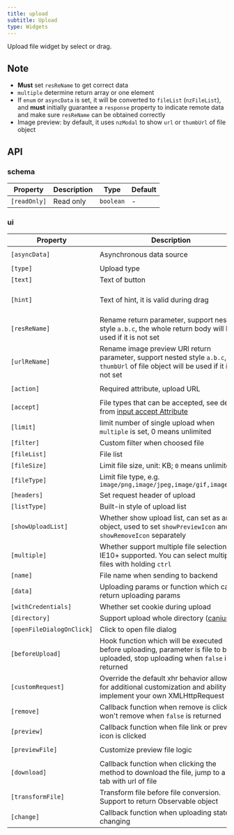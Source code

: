 ```yaml
---
title: upload
subtitle: Upload
type: Widgets
---
```


Upload file widget by select or drag.

## Note

- **Must** set `resReName` to get correct data
- `multiple` determine return array or one element
- If `enum` or `asyncData` is set, it will be converted to `fileList` (`nzFileList`), and **must** initially guarantee a `response` property to indicate remote data and make sure `resReName` can be obtained correctly
- Image preview: by default, it uses `nzModal` to show `url` or `thumbUrl` of file object

## API

### schema

Property     | Description | Type      | Default
-------------|-------------|-----------|--------
`[readOnly]` | Read only   | `boolean` | -

### ui

Property                  | Description                                                                                                                                             | Type                                                                        | Default
--------------------------|---------------------------------------------------------------------------------------------------------------------------------------------------------|-----------------------------------------------------------------------------|--------------------------
`[asyncData]`             | Asynchronous data source                                                                                                                                | `() => Observable<SFSchemaEnumType[]>`                                      | -
`[type]`                  | Upload type                                                                                                                                             | `select,drag`                                                               | `select`
`[text]`                  | Text of button                                                                                                                                          | `string`                                                                    | `点击上传`
`[hint]`                  | Text of hint, it is valid during drag                                                                                                                   | `string`                                                                    | `支持单个或批量，严禁上传公司数据或其他安全文件`
`[resReName]`             | Rename return parameter, support nested style `a.b.c`, the whole return body will be used if it is not set                                              | `string`                                                                    | -
`[urlReName]`             | Rename image preview URl return parameter, support nested style `a.b.c`, `url`, `thumbUrl` of file object will be used if it is not set                 | `string`                                                                    | -
`[action]`                | Required attribute, upload URL                                                                                                                          | `string, ((file: UploadFile) => string, Observable<string>)`                | -
`[accept]`                | File types that can be accepted, see details from [input accept Attribute](https://developer.mozilla.org/en-US/docs/Web/HTML/Element/input#attr-accept) | `string, string[]`                                                          | -
`[limit]`                 | limit number of single upload when `multiple` is set, 0 means unlimited                                                                                 | `number`                                                                    | `0`
`[filter]`                | Custom filter when choosed file                                                                                                                         | `UploadFilter[]`                                                            | -
`[fileList]`              | File list                                                                                                                                               | `UploadFile[]`                                                              | -
`[fileSize]`              | Limit file size, unit: KB; `0` means unlimited                                                                                                          | `number`                                                                    | `0`
`[fileType]`              | Limit file type, e.g. `image/png,image/jpeg,image/gif,image/bmp`                                                                                        | `string`                                                                    | -
`[headers]`               | Set request header of upload                                                                                                                            | `Object, (file: UploadFile) => {} | Observable<{}>`                         | -
`[listType]`              | Built-in style of upload list                                                                                                                           | `text,picture,picture-card`                                                 | `text`
`[showUploadList]`        | Whether show upload list, can set as an object, used to set `showPreviewIcon` and `showRemoveIcon` separately                                           | `boolean`                                                                   | `true`
`[multiple]`              | Whether support multiple file selection. IE10+ supported. You can select multiple files with holding `ctrl`                                             | `boolean`                                                                   | `false`
`[name]`                  | File name when sending to backend                                                                                                                       | `string`                                                                    | `file`
`[data]`                  | Uploading params or function which can return uploading params                                                                                          | `Object, (file: UploadFile) => {} | Observable<{}>`                         | -
`[withCredentials]`       | Whether set cookie during upload                                                                                                                        | `boolean`                                                                   | `false`
`[directory]`             | Support upload whole directory ([caniuse](https://caniuse.com/#feat=input-file-directory))                                                              | `boolean`                                                                   | `false`
`[openFileDialogOnClick]` | Click to open file dialog                                                                                                                               | `boolean`                                                                   | `true`
`[beforeUpload]`          | Hook function which will be executed before uploading, parameter is file to be uploaded, stop uploading when `false` is returned                        | `(file: UploadFile, fileList: UploadFile[]) => boolean｜Observable<boolean>` | -
`[customRequest]`         | Override the default xhr behavior allowing for additional customization and ability to implement your own XMLHttpRequest                                | `(item: UploadXHRArgs) => Subscription`                                     | -
`[remove]`                | Callback function when remove is clicked, won't remove when `false` is returned                                                                         | `(file: UploadFile) => boolean｜Observable`                                  | -
`[preview]`               | Callback function when file link or preview icon is clicked                                                                                             | `(file: UploadFile) => void`                                                | -
`[previewFile]`           | Customize preview file logic                                                                                                                            | `(file: UploadFile) => Observable<string>`                                  | -
`[download]`              | Callback function when clicking the method to download the file, jump to a new tab with url of file                                                     | `(file: UploadFile) => void`                                                | -
`[transformFile]`         | Transform file before file conversion. Support to return Observable object                                                                              | `(file: UploadFile) => UploadTransformFileType`                             | -
`[change]`                | Callback function when uploading state is changing                                                                                                      | `(args: UploadChangeParam) => void`                                         | -
